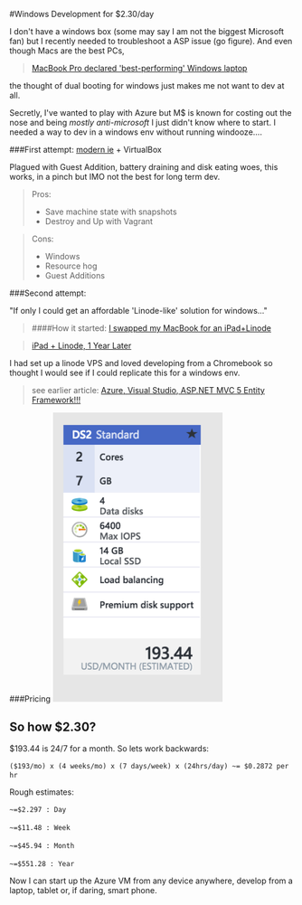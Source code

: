 
#Windows Development for $2.30/day

I don't have a windows box (some may say I am not the biggest Microsoft fan) but I recently needed to troubleshoot a ASP issue (go figure). And even though Macs are the best PCs,   
>[MacBook Pro declared 'best-performing' Windows laptop](https://www.cnet.com/news/macbook-pro-declared-best-performing-windows-laptop/)

the thought of dual booting for windows just makes me not want to dev at all.

Secretly, I've wanted to play with Azure but M$ is known for costing out the nose and being *mostly anti-microsoft* I just didn't know where to start. I needed a way to dev in a windows env without running windooze.... 

###First attempt: 
[modern ie](https://developer.microsoft.com/en-us/microsoft-edge/tools/vms/) + VirtualBox

Plagued with Guest Addition, battery draining and disk eating woes, this works, in a pinch but IMO not the best for long term dev. 

>Pros: 
>* Save machine state with snapshots
>* Destroy and Up with Vagrant

>Cons: 
>* Windows
>* Resource hog
>* Guest Additions 

###Second attempt: 

"If only I could get an affordable 'Linode-like' solution for windows..."

>####How it started: 
>[I swapped my MacBook for an iPad+Linode](http://yieldthought.com/post/12239282034/swapped-my-macbook-for-an-ipad)

>[iPad + Linode, 1 Year Later](http://yieldthought.com/post/12239282034/swapped-my-macbook-for-an-ipad)

I had set up a linode VPS and loved developing from a Chromebook so thought I would see if I could replicate this for a windows env. 
> see earlier article:  [Azure, Visual Studio, ASP.NET MVC 5 Entity Framework!!!](chromebook.md)

###Pricing 
<img src="../images/azure_pricing.png" width="300">

## So how $2.30? 
$193.44 is 24/7 for a month. So lets work backwards: 

	($193/mo) x (4 weeks/mo) x (7 days/week) x (24hrs/day) ~= $0.2872 per hr

Rough estimates: 

	~=$2.297 : Day   

	~=$11.48 : Week  

	~=$45.94 : Month 

	~=$551.28 : Year


Now I can start up the Azure VM from any device anywhere, develop from a laptop, tablet or, if daring, smart phone. 
